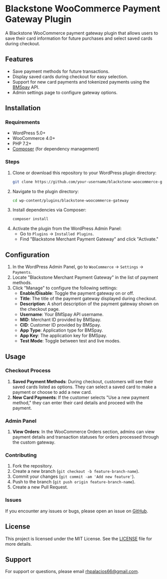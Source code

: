 # Blackstone WooCommerce Payment Gateway Plugin

A Blackstone WooCommerce payment gateway plugin that allows users to save their card information for future purchases and select saved cards during checkout.

## Features

- Save payment methods for future transactions.
- Display saved cards during checkout for easy selection.
- Support for new card payments and tokenized payments using the [BMSpay](https://documentation.bmspay.com/index.html) API.
- Admin settings page to configure gateway options.

## Installation

### Requirements

- WordPress 5.0+
- WooCommerce 4.0+
- PHP 7.2+
- [Composer](https://getcomposer.org/) (for dependency management)

### Steps

1. Clone or download this repository to your WordPress plugin directory:
    ```bash
    git clone https://github.com/your-username/blackstone-woocommerce-gateway.git
    ```
2. Navigate to the plugin directory:
    ```bash
    cd wp-content/plugins/blackstone-woocommerce-gateway
    ```
3. Install dependencies via Composer:
    ```bash
    composer install
    ```
4. Activate the plugin from the WordPress Admin Panel:
    - Go to `Plugins` -> `Installed Plugins`.
    - Find "Blackstone Merchant Payment Gateway" and click "Activate."

## Configuration

1. In the WordPress Admin Panel, go to `WooCommerce` -> `Settings` -> `Payments`.
2. Locate "Blackstone Merchant Payment Gateway" in the list of payment methods.
3. Click "Manage" to configure the following settings:
    - **Enable/Disable**: Toggle the payment gateway on or off.
    - **Title**: The title of the payment gateway displayed during checkout.
    - **Description**: A short description of the payment gateway shown on the checkout page.
    - **Username**: Your BMSpay API username.
    - **MID**: Merchant ID provided by BMSpay.
    - **CID**: Customer ID provided by BMSpay.
    - **App Type**: Application type for BMSpay.
    - **App Key**: The application key for BMSpay.
    - **Test Mode**: Toggle between test and live modes.

## Usage

### Checkout Process

1. **Saved Payment Methods**: During checkout, customers will see their saved cards listed as options. They can select a saved card to make a payment or choose to add a new card.
2. **New Card Payments**: If the customer selects "Use a new payment method," they can enter their card details and proceed with the payment.

### Admin Panel

1. **View Orders**: In the WooCommerce Orders section, admins can view payment details and transaction statuses for orders processed through the custom gateway.

### Contributing

1. Fork the repository.
2. Create a new branch (`git checkout -b feature-branch-name`).
3. Commit your changes (`git commit -am 'Add new feature'`).
4. Push to the branch (`git push origin feature-branch-name`).
5. Create a new Pull Request.

### Issues

If you encounter any issues or bugs, please open an issue on [GitHub](https://github.com/reykel/bmsPay_woocommerce_plugin/issues).

## License

This project is licensed under the MIT License. See the [LICENSE](LICENSE) file for more details.

## Support

For support or questions, please email [rhpalacios66@gmail.com](mailto:rhpalacios66@gmail.com).


